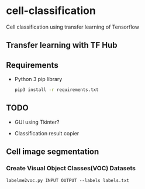 # cell-classification
Cell classification using transfer learning of Tensorflow

## Transfer learning with TF Hub

## Requirements
  - Python 3 pip library
    ```bash
    pip3 install -r requirements.txt
    ```

## TODO
  - GUI using Tkinter?

  - Classification result copier

## Cell image segmentation

### Create Visual Object Classes(VOC) Datasets
```
labelme2voc.py INPUT OUTPUT --labels labels.txt
```

